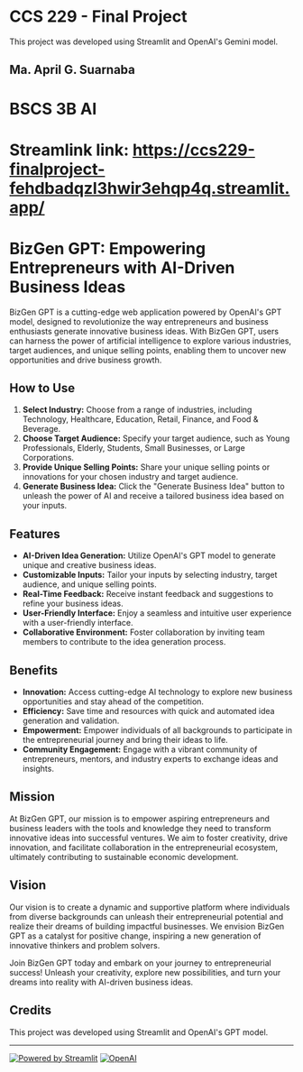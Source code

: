 # CCS 229 - Final Project
This project was developed using Streamlit and OpenAI's Gemini model.
## Ma. April G. Suarnaba 
# BSCS 3B AI 

# Streamlink link: https://ccs229-finalproject-fehdbadqzl3hwir3ehqp4q.streamlit.app/
# BizGen GPT: Empowering Entrepreneurs with AI-Driven Business Ideas

BizGen GPT is a cutting-edge web application powered by OpenAI's GPT model, designed to revolutionize the way entrepreneurs and business enthusiasts generate innovative business ideas. With BizGen GPT, users can harness the power of artificial intelligence to explore various industries, target audiences, and unique selling points, enabling them to uncover new opportunities and drive business growth.

## How to Use

1. **Select Industry:** Choose from a range of industries, including Technology, Healthcare, Education, Retail, Finance, and Food & Beverage.
2. **Choose Target Audience:** Specify your target audience, such as Young Professionals, Elderly, Students, Small Businesses, or Large Corporations.
3. **Provide Unique Selling Points:** Share your unique selling points or innovations for your chosen industry and target audience.
4. **Generate Business Idea:** Click the "Generate Business Idea" button to unleash the power of AI and receive a tailored business idea based on your inputs.

## Features

- **AI-Driven Idea Generation:** Utilize OpenAI's GPT model to generate unique and creative business ideas.
- **Customizable Inputs:** Tailor your inputs by selecting industry, target audience, and unique selling points.
- **Real-Time Feedback:** Receive instant feedback and suggestions to refine your business ideas.
- **User-Friendly Interface:** Enjoy a seamless and intuitive user experience with a user-friendly interface.
- **Collaborative Environment:** Foster collaboration by inviting team members to contribute to the idea generation process.

## Benefits

- **Innovation:** Access cutting-edge AI technology to explore new business opportunities and stay ahead of the competition.
- **Efficiency:** Save time and resources with quick and automated idea generation and validation.
- **Empowerment:** Empower individuals of all backgrounds to participate in the entrepreneurial journey and bring their ideas to life.
- **Community Engagement:** Engage with a vibrant community of entrepreneurs, mentors, and industry experts to exchange ideas and insights.

## Mission

At BizGen GPT, our mission is to empower aspiring entrepreneurs and business leaders with the tools and knowledge they need to transform innovative ideas into successful ventures. We aim to foster creativity, drive innovation, and facilitate collaboration in the entrepreneurial ecosystem, ultimately contributing to sustainable economic development.

## Vision

Our vision is to create a dynamic and supportive platform where individuals from diverse backgrounds can unleash their entrepreneurial potential and realize their dreams of building impactful businesses. We envision BizGen GPT as a catalyst for positive change, inspiring a new generation of innovative thinkers and problem solvers.


Join BizGen GPT today and embark on your journey to entrepreneurial success! Unleash your creativity, explore new possibilities, and turn your dreams into reality with AI-driven business ideas.

## Credits

This project was developed using Streamlit and OpenAI's GPT model.

---

[![Powered by Streamlit](https://static.streamlit.io/badges/streamlit_badge_black_white.svg)](https://streamlit.io)
[![OpenAI](https://img.shields.io/badge/Powered%20by-OpenAI-05BFBF.svg)](https://openai.com/)
